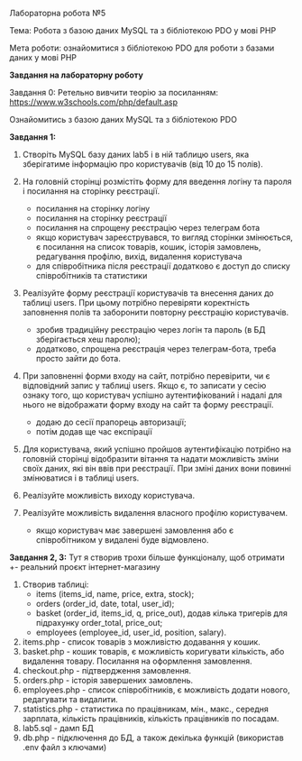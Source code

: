 Лабораторна робота №5

Тема: Робота з базою даних MySQL та з бібліотекою PDO у мові РНР

Мета роботи: ознайомитися з бібліотекою PDO для роботи з базами даних у мові
PHP

**Завдання на лабораторну роботу**

Завдання 0: Ретельно вивчити теорію за посиланням:
https://www.w3schools.com/php/default.asp

Ознайомитись з базою даних MySQL та з бібліотекою PDO

**Завдання 1:**

1. Створіть MySQL базу даних lab5 і в ній таблицю users, яка зберігатиме інформацію про користувачів (від 10 до 15 полів).

2. На головній сторінці розмістіть форму для введення логіну та пароля і посилання на сторінку реєстрації.
    - посилання на сторінку логіну
    - посилання на сторінку реєстрації
    - посилання на спрощену реєстрацію через телеграм бота
    - якщо користувач зареєструвався, то вигляд сторінки змінюється, є посилання на список товарів, кошик, історія замовлень, редагування профілю, вихід, видалення користувача
    - для співробітника після реєстрації додатково є доступ до списку співробітників та статистики

3. Реалізуйте форму реєстрації користувачів та внесення даних до таблиці
   users. При цьому потрібно перевіряти коректність заповнення полів та
   заборонити повторну реєстрацію користувачів.
    - зробив традиційну реєстрацію через логін та пароль (в БД зберігається хеш паролю);
    - додатково, спрощена реєстрація через телеграм-бота, треба просто зайти до бота.

4. При заповненні форми входу на сайт, потрібно перевірити, чи є відповідний
   запис у таблиці users. Якщо є, то записати у сесію ознаку того, що користувач
   успішно аутентифікований і надалі для нього не відображати форму входу на
   сайт та форму реєстрації.
    - додаю до сесії прапорець авторизації;
    - потім додав ще час експірації

5. Для користувача, який успішно пройшов аутентифікацію потрібно на
   головній сторінці відобразити вітання та надати можливість зміни своїх даних, які він ввів при реєстрації. При зміні даних вони повинні змінюватися і в таблиці
   users.

6. Реалізуйте можливість виходу користувача.

7. Реалізуйте можливість видалення власного профілю користувачем.
    - якщо користувач має завершені замовлення або є співробітником у видалені буде відмовлено.

**Завдання 2, 3:**
Тут я створив трохи більше функціоналу, щоб отримати +- реальний проєкт інтернет-магазину

1. Створив таблиці:
   - items (items_id, name, price, extra, stock);
   - orders (order_id, date, total, user_id);
   - basket (order_id, items_id, q, price_out), додав кілька тригерів для підрахунку order_total, price_out;
   - employees (employee_id, user_id, position, salary).
2. items.php - список товарів з можливістю додавання у кошик.
3. basket.php - кошик товарів, є можливість коригувати кількість, або видалення товару. Посилання на оформлення замовлення.
4. checkout.php - підтвердження замовлення.
5. orders.php - історія завершених замовлень.
6. employees.php - список співробітників, є можливість додати нового, редагувати та видалити.
7. statistics.php - статистика по працівникам, мін., макс., середня зарплата, кількість працівників, кількість працівників по посадам.
8. lab5.sql - дамп БД
9. db.php - підключення до БД, а також декілька функцій (використав .env файл з ключами)